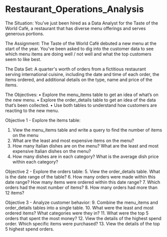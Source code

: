 # Restaurant_Operations_Analysis

The Situation:
You’ve just been hired as a Data Analyst for the Taste of the World Café, a restaurant that has diverse menu offerings and serves generous portions.

The Assignment:
The Taste of the World Café debuted a new menu at the start of the year. You’ve been asked to dig into the customer data to see which menu items are doing well / not well and what the top customers seem to like best.

The Data Set:
A quarter's worth of orders from a fictitious restaurant serving international cuisine, including the date and time of each order, the items ordered, and additional details on the type, name and price of the items.

The Objectives:
• Explore the menu_items table to get an idea of what’s on the new menu.
• Explore the order_details table to get an idea of the data that’s been collected.
• Use both tables to understand how customers are reacting to the new menu.

Objective 1 - Explore the items table:
1. View the menu_items table and write a query to find the number of items on the menu
2. What are the least and most expensive items on the menu?
3. How many Italian dishes are on the menu? What are the least and most expensive Italian dishes on the menu?
4. How many dishes are in each category? What is the average dish price within each category?

Objective 2 - Explore the orders table:
5. View the order_details table. What is the date range of the table?
6. How many orders were made within this date range? How many items were ordered within this date range?
7. Which orders had the most number of items?
8. How many orders had more than 12 items?

Objective 3 - Analyze customer behavior:
9. Combine the menu_items and order_details tables into a single table.
10. What were the least and most ordered items? What categories were they in?
11. What were the top 5 orders that spent the most money?
12. View the details of the highest spend order. Which specific items were purchased?
13. View the details of the top 5 highest spend orders.
